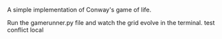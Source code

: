 
A simple implementation of Conway's game of life.

Run the gamerunner.py file and watch the grid evolve in the terminal. test conflict local
